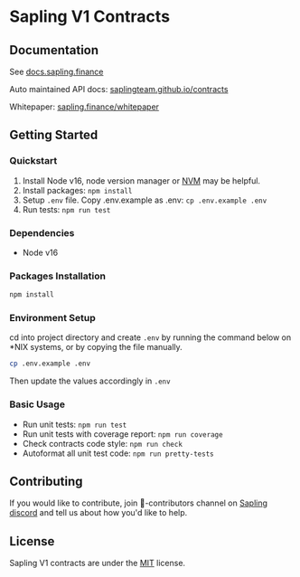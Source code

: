 # Sapling V1 Contracts

## Documentation
See [docs.sapling.finance](https://docs.sapling.finance)

Auto maintained API docs: [saplingteam.github.io/contracts](https://saplingteam.github.io/contracts)

Whitepaper: [sapling.finance/whitepaper](https://sapling.finance/whitepaper)

## Getting Started

### Quickstart
1. Install Node v16, node version manager or [NVM](https://github.com/nvm-sh/nvm) may be helpful. 
2. Install packages: `npm install`
3. Setup `.env` file. Copy .env.example as .env: `cp .env.example .env`
4. Run tests: `npm run test`

### Dependencies

- Node v16

### Packages Installation

```sh
npm install
```

### Environment Setup
cd into project directory and create ```.env``` by running the command below on *NIX systems, or by copying the file manually.

```sh
cp .env.example .env
```

Then update the values accordingly in `.env`

### Basic Usage

- Run unit tests: `npm run test`
- Run unit tests with coverage report: `npm run coverage` 
- Check contracts code style: `npm run check`
- Autoformat all unit test code: `npm run pretty-tests`

## Contributing

If you would like to contribute, join 👥-contributors channel on [Sapling discord](https://discord.gg/BPjRn2wn5F) 
and tell us about how you'd like to help.

## License 
Sapling V1 contracts are under the [MIT](https://raw.githubusercontent.com/SaplingTeam/contracts/v1/LICENSE) license.
